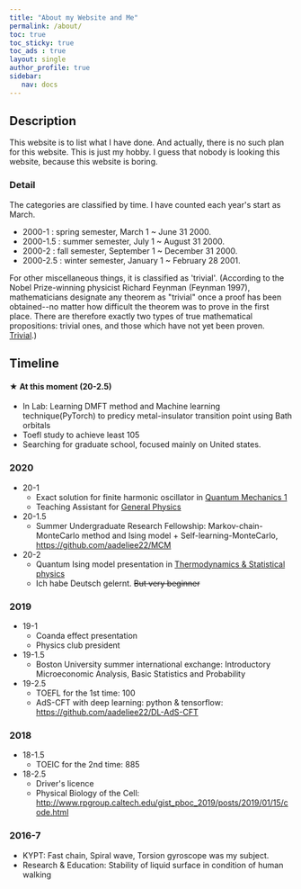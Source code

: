 ```yaml
---
title: "About my Website and Me"
permalink: /about/
toc: true
toc_sticky: true
toc_ads : true
layout: single
author_profile: true
sidebar:
   nav: docs
---
```


## Description
This website is to list what I have done. And actually, there is no such plan for this website. This is just my hobby.
I guess that nobody is looking this website, because this website is boring. 

### Detail
The categories are classified by time. I have counted each year's start as March.
- 2000-1 : spring semester, March 1 ~ June 31 2000.
- 2000-1.5 : summer semester, July 1 ~ August 31 2000.
- 2000-2 : fall semester, September 1 ~ December 31 2000.
- 2000-2.5 : winter semester, January 1 ~ February 28 2001.

For other miscellaneous things, it is classified as 'trivial'. (According to the Nobel Prize-winning physicist Richard Feynman (Feynman 1997), mathematicians designate any theorem as "trivial" once a proof has been obtained--no matter how difficult the theorem was to prove in the first place. There are therefore exactly two types of true mathematical propositions: trivial ones, and those which have not yet been proven. [Trivial](https://mathworld.wolfram.com/Trivial.html).)

## Timeline
#### ★ At this moment (20-2.5)
   - In Lab: Learning DMFT method and Machine learning technique(PyTorch) to predicy metal-insulator transition point using Bath orbitals
   - Toefl study to achieve least 105
   - Searching for graduate school, focused mainly on United states.


### 2020
- 20-1
  * Exact solution for finite harmonic oscillator in <ins>Quantum Mechanics 1</ins>
  * Teaching Assistant for <ins>General Physics</ins>
- 20-1.5
  * Summer Undergraduate Research Fellowship: 
  Markov-chain-MonteCarlo method and Ising model + Self-learning-MonteCarlo, <https://github.com/aadeliee22/MCM>
- 20-2
  * Quantum Ising model presentation in <ins>Thermodynamics & Statistical physics</ins>
  * Ich habe Deutsch gelernt. ~~But very beginner~~

### 2019
- 19-1
  * Coanda effect presentation
  * Physics club president
- 19-1.5
  * Boston University summer international exchange: Introductory Microeconomic Analysis, Basic Statistics and Probability 
- 19-2.5
  * TOEFL for the 1st time: 100
  * AdS-CFT with deep learning: python & tensorflow: <https://github.com/aadeliee22/DL-AdS-CFT>

### 2018 
- 18-1.5
  * TOEIC for the 2nd time: 885
- 18-2.5
  * Driver's licence
  * Physical Biology of the Cell: <http://www.rpgroup.caltech.edu/gist_pboc_2019/posts/2019/01/15/code.html> 

### 2016-7
  * KYPT: Fast chain, Spiral wave, Torsion gyroscope was my subject.
  * Research & Education: Stability of liquid surface in condition of human walking


